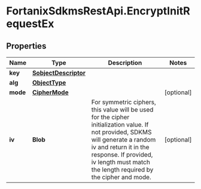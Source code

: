 # FortanixSdkmsRestApi.EncryptInitRequestEx

## Properties
Name | Type | Description | Notes
------------ | ------------- | ------------- | -------------
**key** | [**SobjectDescriptor**](SobjectDescriptor.md) |  | 
**alg** | [**ObjectType**](ObjectType.md) |  | 
**mode** | [**CipherMode**](CipherMode.md) |  | [optional] 
**iv** | **Blob** | For symmetric ciphers, this value will be used for the cipher initialization value. If not provided, SDKMS will generate a random iv and return it in the response. If provided, iv length must match the length required by the cipher and mode.  | [optional] 


